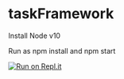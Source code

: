 # taskFramework

Install Node v10

Run as npm install and npm start

[![Run on Repl.it](https://repl.it/badge/github/pshashanka/taskFramework)](https://repl.it/github/pshashanka/taskFramework)
